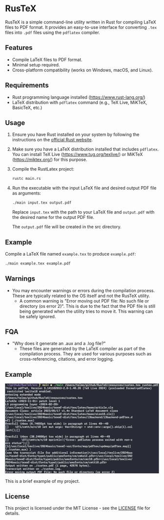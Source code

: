 # RusTeX

RusTeX is a simple command-line utility written in Rust for compiling LaTeX files to PDF format. It provides an easy-to-use interface for converting `.tex` files into `.pdf` files using the `pdflatex` compiler.

## Features

- Compile LaTeX files to PDF format.
- Minimal setup required.
- Cross-platform compatibility (works on Windows, macOS, and Linux).

## Requirements

- Rust programming language installed (https://www.rust-lang.org/)
- LaTeX distribution with `pdflatex` command (e.g., TeX Live, MiKTeX, BasicTeX, etc.)

## Usage

1. Ensure you have Rust installed on your system by following the instructions on the [official Rust website](https://www.rust-lang.org/).
2. Make sure you have a LaTeX distribution installed that includes `pdflatex`. You can install TeX Live (https://www.tug.org/texlive/) or MiKTeX (https://miktex.org/) for this purpose.
3. Compile the RustLatex project:
    ```bash
    rustc main.rs
    ```
4. Run the executable with the input LaTeX file and desired output PDF file as arguments:
    ```bash
    ./main input.tex output.pdf
    ```
    Replace `input.tex` with the path to your LaTeX file and `output.pdf` with the desired name for the output PDF file.

    The `output.pdf` file will be created in the src directory.

## Example

Compile a LaTeX file named `example.tex` to produce `example.pdf`:
```bash
./main example.tex example.pdf
```

## Warnings

- You may encounter warnings or errors during the compilation process. These are typically related to the OS itself and not the RusTeX utility.
    - A common warning is "Error moving out PDF file: No such file or directory (os error 2)". This is due to the fact that the PDF file is still being generated when the utility tries to move it. This warning can be safely ignored.

## FQA

- "Why does it generate an .aux and a .log file?"
    - These files are generated by the LaTeX compiler as part of the compilation process. They are used for various purposes such as cross-referencing, citations, and error logging.

## Example

![Image](/image.png)

This is a brief example of my project.

## License
This project is licensed under the MIT License - see the [LICENSE](LICENSE) file for details.

